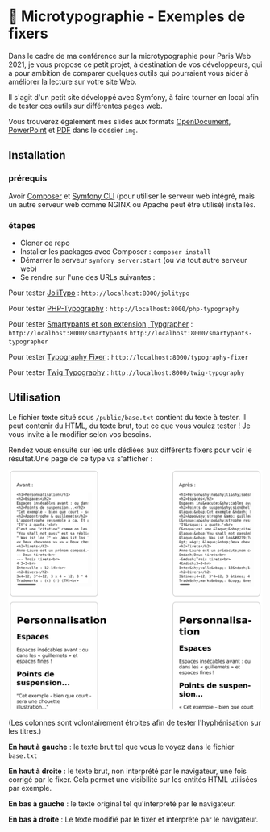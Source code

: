 # 📖 Microtypographie - Exemples de fixers

Dans le cadre de ma conférence sur la microtypographie pour Paris Web 2021, je vous propose ce petit projet, à destination de vos développeurs,
qui a pour ambition de comparer quelques outils qui pourraient vous aider à améliorer la lecture sur votre site Web.

Il s'agit d'un petit site développé avec Symfony, à faire tourner en local afin de tester ces outils sur différentes pages web.

Vous trouverez également mes slides aux formats [OpenDocument](https://github.com/MarionLeHerisson/microtypography_examples/blob/main/img/Microtypographie%20-%20Paris%20Web%202021.odp), [PowerPoint](https://github.com/MarionLeHerisson/microtypography_examples/blob/main/img/Microtypographie%20-%20Paris%20Web%202021.pptx) et [PDF](https://github.com/MarionLeHerisson/microtypography_examples/blob/main/img/Microtypographie%20-%20Paris%20Web%202021.pdf) dans le dossier `img`. 
## Installation 

### prérequis 

Avoir [Composer](https://getcomposer.org/) et [Symfony CLI](https://symfony.com/download) (pour utiliser le serveur web intégré, mais un autre serveur web comme NGINX ou Apache peut être utilisé) installés.

### étapes

- Cloner ce repo
- Installer les packages avec Composer : `composer install`
- Démarrer le serveur `symfony server:start` (ou via tout autre serveur web)
- Se rendre sur l'une des URLs suivantes : 


Pour tester [JoliTypo](https://github.com/jolicode/JoliTypo) :
`http://localhost:8000/jolitypo`

Pour tester [PHP-Typography](https://github.com/mundschenk-at/php-typography) :
`http://localhost:8000/php-typography`

Pour tester [Smartypants et son extension, Typgrapher](https://github.com/michelf/php-smartypants) :
`http://localhost:8000/smartypants`
`http://localhost:8000/smartypants-typographer`

Pour tester [Typography Fixer](https://github.com/abe33/typography-fixer) :
`http://localhost:8000/typography-fixer`

Pour tester [Twig Typography](https://github.com/parisek/twig-typography) :
`http://localhost:8000/twig-typography`


## Utilisation

Le fichier texte situé sous `/public/base.txt` contient du texte à tester. Il peut contenir du HTML, du texte brut, tout ce que vous voulez tester ! 
Je vous invite à le modifier selon vos besoins.

Rendez vous ensuite sur les urls dédiées aux différents fixers pour voir le résultat.Une page de ce type va s'afficher : 

![Capture d'écran](/img/capture.png "Capture d'écran")

(Les colonnes sont volontairement étroites afin de tester l'hyphénisation sur les titres.)


**En haut à gauche** : le texte brut tel que vous le voyez dans le fichier `base.txt`

**En haut à droite** : le texte brut, non interprété par le navigateur, une fois corrigé par le fixer. Cela permet une visibilité sur les entités HTML 
utilisées par exemple.

**En bas à gauche** : le texte original tel qu'interprété par le navigateur.

**En bas à droite** : Le texte modifié par le fixer et interprété par le navigateur.

